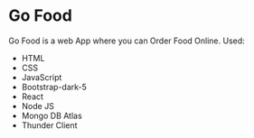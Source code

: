 <h1>Go Food</h1>

<p>
    Go Food is a web App where you can Order Food Online.
    Used:
    <ul>
        <li>HTML</li>
        <li>CSS</li>
        <li>JavaScript</li>
        <li>Bootstrap-dark-5</li>
        <li>React</li>
        <li>Node JS</li>
        <li>Mongo DB Atlas</li>
        <li>Thunder Client</li>
    </ul>
</p>